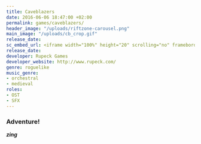 ```yaml
---
title: Caveblazers
date: 2016-06-06 18:47:00 +02:00
permalink: games/caveblazers/
header_image: "/uploads/riftzone-carousel.png"
main_image: "/uploads/cb_crop.gif"
release_date:
sc_embed_url: <iframe width="100%" height="20" scrolling="no" frameborder="no" src="https://w.soundcloud.com/player/?url=https%3A//api.soundcloud.com/tracks/254862049&amp;color=ff5500&amp;inverse=false&amp;auto_play=false&amp;show_user=true"></iframe>
release_date: 
developer: Rupeck Games
developer_website: http://www.rupeck.com/
genre: roguelike
music_genre:
- orchestral
- medieval
roles:
- OST
- SFX
---
```


### Adventure!
***zing***
